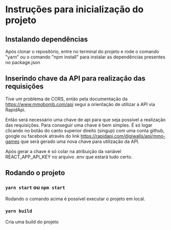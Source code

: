# Instruções para inicialização do projeto

## Instalando dependências

Após clonar o repositório, entre no terminal do projeto e rode o comando "yarn" ou o comando "npm install" para instalar as dependências presentes no package.json

## Inserindo chave da API para realização das requisições

Tive um problema de CORS, então pela documentação da https://www.mmobomb.com/api segui a orientação de utilizar a API via RapidApi.

Então será necessário uma chave de api para que seja possível a realização das requisições. Para conseguir uma chave é bem simples. É só logar clicando no botão do canto superior direito (singup) com uma conta github, google ou facebook através do link https://rapidapi.com/digiwalls/api/mmo-games que será gerado uma nova chave para utilização da API.

Após gerar a chave é só colar na atribuição da variável REACT_APP_API_KEY no arquivo .env que estará tudo certo.

## Rodando o projeto

### `yarn start` ou `npm start`

Rodando o comando acima é possível executar o projeto em local.

### `yarn build`

Cria uma build do projeto

